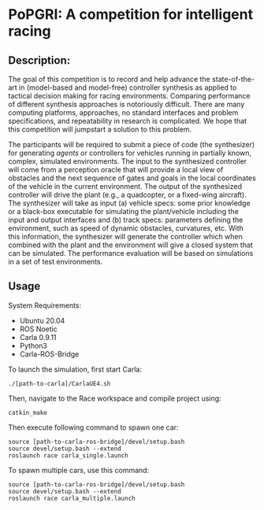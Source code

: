 # PoPGRI: A competition for intelligent racing

## Description: 

The goal of this competition is to record and help advance the state-of-the-art in (model-based and model-free) controller synthesis as applied to tactical decision making for racing environments. Comparing performance of different synthesis approaches is notoriously difficult. There are many computing platforms, approaches, no standard interfaces and problem specifications, and repeatability in research is complicated. We hope that this competition will jumpstart a solution to this problem.

The participants will be required to submit a piece of code (the synthesizer) for generating _agents_ or controllers for vehicles running in partially known, complex, simulated environments. The input to the synthesized controller will come from a perception oracle that will provide a local view of obstacles and the next sequence of gates and goals in the local coordinates of the vehicle in the current environment. The output of the synthesized controller will drive the plant (e.g., a quadcopter, or a fixed-wing aircraft). The synthesizer will take as input (a) vehicle specs: some prior knowledge or a black-box executable for simulating the plant/vehicle including the input and output interfaces and (b) track specs: parameters defining the environment, such as speed of dynamic obstacles, curvatures, etc.  With this information, the synthesizer will generate the controller which when combined with the plant and the environment will give a closed system that can be simulated. The performance evaluation will be based on simulations in a set of test environments. 

## Usage
System Requirements:
* Ubuntu 20.04
* ROS Noetic
* Carla 0.9.11
* Python3
* Carla-ROS-Bridge

To launch the simulation, first start Carla: 
<pre><code>./[path-to-carla]/CarlaUE4.sh
</code></pre>

Then, navigate to the Race workspace and compile project using:
<pre><code>catkin_make</code></pre>

Then execute following command to spawn one car:
<pre><code>source [path-to-carla-ros-bridge]/devel/setup.bash
source devel/setup.bash --extend
roslaunch race carla_single.launch
</code></pre>

To spawn multiple cars, use this command:
<pre><code>source [path-to-carla-ros-bridge]/devel/setup.bash
source devel/setup.bash --extend
roslaunch race carla_multiple.launch
</code></pre>
